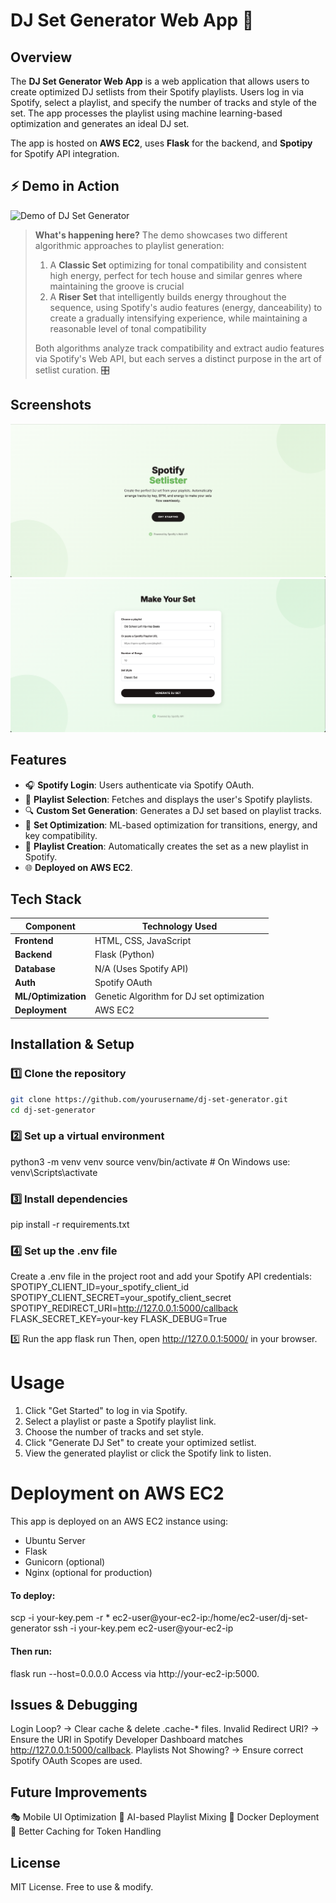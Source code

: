 # DJ Set Generator Web App 🎵

## Overview
The **DJ Set Generator Web App** is a web application that allows users to create optimized DJ setlists from their Spotify playlists. Users log in via Spotify, select a playlist, and specify the number of tracks and style of the set. The app processes the playlist using machine learning-based optimization and generates an ideal DJ set.

The app is hosted on **AWS EC2**, uses **Flask** for the backend, and **Spotipy** for Spotify API integration.

## ⚡ Demo in Action
![Demo of DJ Set Generator](./screenshots/demo-small.gif)

> **What's happening here?** The demo showcases two different algorithmic approaches to playlist generation:
> 1. A **Classic Set** optimizing for tonal compatibility and consistent high energy, perfect for tech house and similar genres where maintaining the groove is crucial
> 2. A **Riser Set** that intelligently builds energy throughout the sequence, using Spotify's audio features (energy, danceability) to create a gradually intensifying experience, while maintaining a reasonable level of tonal compatibility
>
> Both algorithms analyze track compatibility and extract audio features via Spotify's Web API, but each serves a distinct purpose in the art of setlist curation. 🎛️

## Screenshots
![Home Screen](./screenshots/home-screen.png)
![Set Generator](./screenshots/set-generator.png)

## Features
- 🎧 **Spotify Login**: Users authenticate via Spotify OAuth.
- 📜 **Playlist Selection**: Fetches and displays the user's Spotify playlists.
- 🔍 **Custom Set Generation**: Generates a DJ set based on playlist tracks.
- 🎼 **Set Optimization**: ML-based optimization for transitions, energy, and key compatibility.
- 🎵 **Playlist Creation**: Automatically creates the set as a new playlist in Spotify.
- 🌐 **Deployed on AWS EC2**.

## Tech Stack
| Component       | Technology Used |
|----------------|----------------|
| **Frontend**   | HTML, CSS, JavaScript |
| **Backend**    | Flask (Python) |
| **Database**   | N/A (Uses Spotify API) |
| **Auth**       | Spotify OAuth |
| **ML/Optimization** | Genetic Algorithm for DJ set optimization |
| **Deployment** | AWS EC2 |

## Installation & Setup
### 1️⃣ Clone the repository


```bash
git clone https://github.com/yourusername/dj-set-generator.git
cd dj-set-generator
```

### 2️⃣ Set up a virtual environment
python3 -m venv venv
source venv/bin/activate  # On Windows use: venv\Scripts\activate


### 3️⃣ Install dependencies
pip install -r requirements.txt

### 4️⃣ Set up the .env file
Create a .env file in the project root and add your Spotify API credentials:
SPOTIPY_CLIENT_ID=your_spotify_client_id
SPOTIPY_CLIENT_SECRET=your_spotify_client_secret
SPOTIPY_REDIRECT_URI=http://127.0.0.1:5000/callback
FLASK_SECRET_KEY=your-key
FLASK_DEBUG=True

5️⃣ Run the app
flask run
Then, open http://127.0.0.1:5000/ in your browser.

# Usage
1. Click "Get Started" to log in via Spotify.
2. Select a playlist or paste a Spotify playlist link.
3. Choose the number of tracks and set style.
4. Click "Generate DJ Set" to create your optimized setlist.
5. View the generated playlist or click the Spotify link to listen.

# Deployment on AWS EC2
This app is deployed on an AWS EC2 instance using:
- Ubuntu Server
- Flask
- Gunicorn (optional)
- Nginx (optional for production)

  
#### To deploy:
scp -i your-key.pem -r * ec2-user@your-ec2-ip:/home/ec2-user/dj-set-generator
ssh -i your-key.pem ec2-user@your-ec2-ip

#### Then run:
flask run --host=0.0.0.0
Access via http://your-ec2-ip:5000.

## Issues & Debugging
Login Loop? → Clear cache & delete .cache-* files.
Invalid Redirect URI? → Ensure the URI in Spotify Developer Dashboard matches http://127.0.0.1:5000/callback.
Playlists Not Showing? → Ensure correct Spotify OAuth Scopes are used.

## Future Improvements
🎭 Mobile UI Optimization
🤖 AI-based Playlist Mixing
🚀 Docker Deployment
🔄 Better Caching for Token Handling

## License
MIT License. Free to use & modify.


